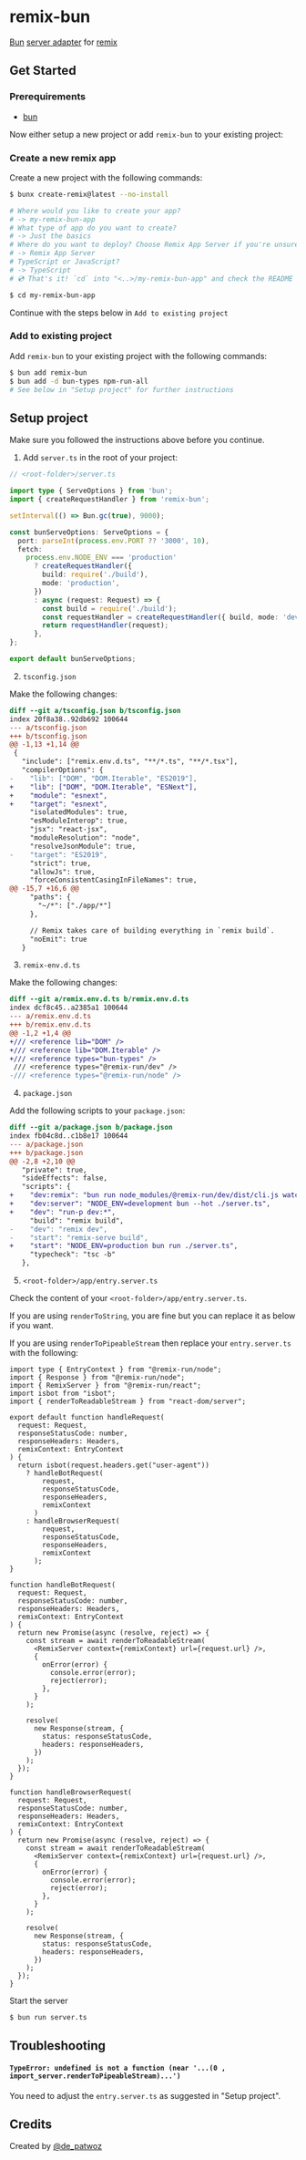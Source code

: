 # remix-bun

[Bun](https://github.com/oven-sh/bun) [server adapter](https://remix.run/docs/en/v1/other-api/adapter) for [remix](https://github.com/remix-run)

## Get Started

### Prerequirements

- [bun](https://bun.sh)

Now either setup a new project or add `remix-bun` to your existing project:

### Create a new remix app

Create a new project with the following commands:

```sh
$ bunx create-remix@latest --no-install 

# Where would you like to create your app?
# -> my-remix-bun-app
# What type of app do you want to create?
# -> Just the basics
# Where do you want to deploy? Choose Remix App Server if you're unsure; it's easy to change deployment targets.
# -> Remix App Server
# TypeScript or JavaScript?
# -> TypeScript
# 💿 That's it! `cd` into "<..>/my-remix-bun-app" and check the README for development and deploy instructions!

$ cd my-remix-bun-app
```

Continue with the steps below in `Add to existing project`

### Add to existing project

Add `remix-bun` to your existing project with the following commands:

```sh
$ bun add remix-bun
$ bun add -d bun-types npm-run-all
# See below in "Setup project" for further instructions
```

## Setup project

Make sure you followed the instructions above before you continue.

1. Add `server.ts` in the root of your project:

```ts
// <root-folder>/server.ts

import type { ServeOptions } from 'bun';
import { createRequestHandler } from 'remix-bun';

setInterval(() => Bun.gc(true), 9000);

const bunServeOptions: ServeOptions = {
  port: parseInt(process.env.PORT ?? '3000', 10),
  fetch:
    process.env.NODE_ENV === 'production'
      ? createRequestHandler({
        build: require('./build'),
        mode: 'production',
      })
      : async (request: Request) => {
        const build = require('./build');
        const requestHandler = createRequestHandler({ build, mode: 'development' });
        return requestHandler(request);
      },
};

export default bunServeOptions;
```

2. `tsconfig.json`

Make the following changes:

```diff
diff --git a/tsconfig.json b/tsconfig.json
index 20f8a38..92db692 100644
--- a/tsconfig.json
+++ b/tsconfig.json
@@ -1,13 +1,14 @@
 {
   "include": ["remix.env.d.ts", "**/*.ts", "**/*.tsx"],
   "compilerOptions": {
-    "lib": ["DOM", "DOM.Iterable", "ES2019"],
+    "lib": ["DOM", "DOM.Iterable", "ESNext"],
+    "module": "esnext",
+    "target": "esnext",
     "isolatedModules": true,
     "esModuleInterop": true,
     "jsx": "react-jsx",
     "moduleResolution": "node",
     "resolveJsonModule": true,
-    "target": "ES2019",
     "strict": true,
     "allowJs": true,
     "forceConsistentCasingInFileNames": true,
@@ -15,7 +16,6 @@
     "paths": {
       "~/*": ["./app/*"]
     },

     // Remix takes care of building everything in `remix build`.
     "noEmit": true
   }
```

3. `remix-env.d.ts`

Make the following changes:

```diff
diff --git a/remix.env.d.ts b/remix.env.d.ts
index dcf8c45..a2385a1 100644
--- a/remix.env.d.ts
+++ b/remix.env.d.ts
@@ -1,2 +1,4 @@
+/// <reference lib="DOM" />
+/// <reference lib="DOM.Iterable" />
+/// <reference types="bun-types" />
 /// <reference types="@remix-run/dev" />
-/// <reference types="@remix-run/node" />
```

4. `package.json`

Add the following scripts to your `package.json`:

```diff
diff --git a/package.json b/package.json
index fb04c8d..c1b8e17 100644
--- a/package.json
+++ b/package.json
@@ -2,8 +2,10 @@
   "private": true,
   "sideEffects": false,
   "scripts": {
+    "dev:remix": "bun run node_modules/@remix-run/dev/dist/cli.js watch",
+    "dev:server": "NODE_ENV=development bun --hot ./server.ts",
+    "dev": "run-p dev:*",
     "build": "remix build",
-    "dev": "remix dev",
-    "start": "remix-serve build",
+    "start": "NODE_ENV=production bun run ./server.ts",
     "typecheck": "tsc -b"
   },
```

5. `<root-folder>/app/entry.server.ts`

Check the content of your `<root-folder>/app/entry.server.ts`.

If you are using `renderToString`, you are fine but you can replace it as below if you want.

If you are using `renderToPipeableStream` then replace your `entry.server.ts` with the following:

````tsx
import type { EntryContext } from "@remix-run/node";
import { Response } from "@remix-run/node";
import { RemixServer } from "@remix-run/react";
import isbot from "isbot";
import { renderToReadableStream } from "react-dom/server";

export default function handleRequest(
  request: Request,
  responseStatusCode: number,
  responseHeaders: Headers,
  remixContext: EntryContext
) {
  return isbot(request.headers.get("user-agent"))
    ? handleBotRequest(
        request,
        responseStatusCode,
        responseHeaders,
        remixContext
      )
    : handleBrowserRequest(
        request,
        responseStatusCode,
        responseHeaders,
        remixContext
      );
}

function handleBotRequest(
  request: Request,
  responseStatusCode: number,
  responseHeaders: Headers,
  remixContext: EntryContext
) {
  return new Promise(async (resolve, reject) => {
    const stream = await renderToReadableStream(
      <RemixServer context={remixContext} url={request.url} />,
      {
        onError(error) {
          console.error(error);
          reject(error);
        },
      }
    );

    resolve(
      new Response(stream, {
        status: responseStatusCode,
        headers: responseHeaders,
      })
    );
  });
}

function handleBrowserRequest(
  request: Request,
  responseStatusCode: number,
  responseHeaders: Headers,
  remixContext: EntryContext
) {
  return new Promise(async (resolve, reject) => {
    const stream = await renderToReadableStream(
      <RemixServer context={remixContext} url={request.url} />,
      {
        onError(error) {
          console.error(error);
          reject(error);
        },
      }
    );

    resolve(
      new Response(stream, {
        status: responseStatusCode,
        headers: responseHeaders,
      })
    );
  });
}
``````

Start the server

```sh
$ bun run server.ts
```

## Troubleshooting

#### `TypeError: undefined is not a function (near '...(0 , import_server.renderToPipeableStream)...')`

You need to adjust the `entry.server.ts` as suggested in "Setup project".

## Credits

Created by [@de_patwoz](https://twitter.com/de_patwoz)
